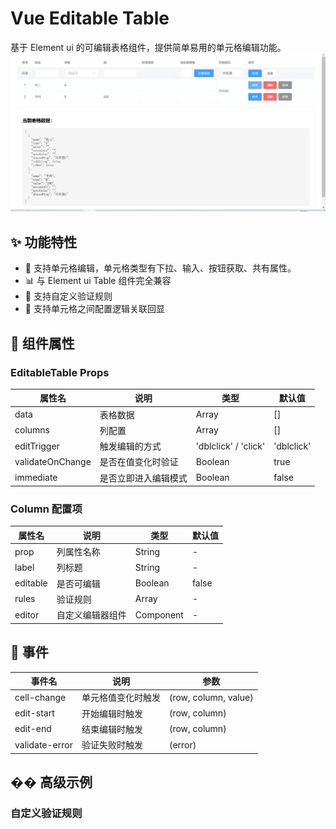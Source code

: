 # Vue Editable Table

基于 Element ui 的可编辑表格组件，提供简单易用的单元格编辑功能。
![img.png](img.png)
## ✨ 功能特性

- 🚀 支持单元格编辑，单元格类型有下拉、输入、按钮获取、共有属性。
- 📊 与 Element ui Table 组件完全兼容
- 🎯 支持自定义验证规则
- 🎯 支持单元格之间配置逻辑关联回显


## 📝 组件属性

### EditableTable Props

| 属性名 | 说明 | 类型 | 默认值 |
|--------|------|------|--------|
| data | 表格数据 | Array | [] |
| columns | 列配置 | Array | [] |
| editTrigger | 触发编辑的方式 | 'dblclick' / 'click' | 'dblclick' |
| validateOnChange | 是否在值变化时验证 | Boolean | true |
| immediate | 是否立即进入编辑模式 | Boolean | false |

### Column 配置项

| 属性名 | 说明 | 类型 | 默认值 |
|--------|------|------|--------|
| prop | 列属性名称 | String | - |
| label | 列标题 | String | - |
| editable | 是否可编辑 | Boolean | false |
| rules | 验证规则 | Array | - |
| editor | 自定义编辑器组件 | Component | - |

## 🎯 事件

| 事件名 | 说明 | 参数 |
|--------|------|------|
| cell-change | 单元格值变化时触发 | (row, column, value) |
| edit-start | 开始编辑时触发 | (row, column) |
| edit-end | 结束编辑时触发 | (row, column) |
| validate-error | 验证失败时触发 | (error) |

## �� 高级示例

### 自定义验证规则
